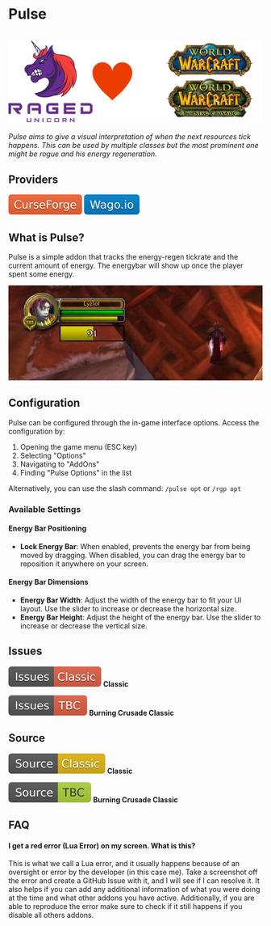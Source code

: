 # Pulse
&nbsp;  
![](https://raw.githubusercontent.com/RagedUnicorn/wow-pulse-meta/master/assets/ragedunicorn_love_classic_and_tbc.png)
&nbsp;  
_Pulse aims to give a visual interpretation of when the next resources tick happens. This can be used by multiple classes but the most prominent one might be rogue and his energy regeneration._

## Providers

[![](https://raw.githubusercontent.com/RagedUnicorn/wow-pulse-meta/master/assets/curseforge.svg)](https://www.curseforge.com/wow/addons/pulse)
[![](https://raw.githubusercontent.com/RagedUnicorn/wow-pulse-meta/master/assets/wago.svg)](https://addons.wago.io/addons/pulse)

## What is Pulse?

Pulse is a simple addon that tracks the energy-regen tickrate and the current amount of energy. The energybar will show up once the player spent some energy.

![](https://raw.githubusercontent.com/RagedUnicorn/wow-pulse-meta/master/assets/pulse_example.png)

## Configuration

Pulse can be configured through the in-game interface options. Access the configuration by:

1. Opening the game menu (ESC key)
2. Selecting "Options"
3. Navigating to "AddOns"
4. Finding "Pulse Options" in the list

Alternatively, you can use the slash command: `/pulse opt` or `/rgp opt`

### Available Settings

#### Energy Bar Positioning
- **Lock Energy Bar**: When enabled, prevents the energy bar from being moved by dragging. When disabled, you can drag the energy bar to reposition it anywhere on your screen.

#### Energy Bar Dimensions
- **Energy Bar Width**: Adjust the width of the energy bar to fit your UI layout. Use the slider to increase or decrease the horizontal size.
- **Energy Bar Height**: Adjust the height of the energy bar. Use the slider to increase or decrease the vertical size.

## Issues

[![](https://raw.githubusercontent.com/RagedUnicorn/wow-pulse-meta/master/assets/issues_classic.svg)](https://github.com/RagedUnicorn/wow-classic-pulse/issues) **Classic**

[![](https://raw.githubusercontent.com/RagedUnicorn/wow-pulse-meta/master/assets/issues_bcc.svg)](https://github.com/RagedUnicorn/wow-bcc-pulse/issues) **Burning Crusade Classic**

## Source

[![](https://raw.githubusercontent.com/RagedUnicorn/wow-pulse-meta/master/assets/source_classic.svg)](https://github.com/RagedUnicorn/wow-classic-pulse) **Classic**

[![](https://raw.githubusercontent.com/RagedUnicorn/wow-pulse-meta/master/assets/source_bcc.svg)](https://github.com/RagedUnicorn/wow-bcc-pulse) **Burning Crusade Classic**

## FAQ

#### I get a red error (Lua Error) on my screen. What is this?

This is what we call a Lua error, and it usually happens because of an oversight or error by the developer (in this case me). Take a screenshot off the error and create a GitHub Issue with it, and I will see if I can resolve it. It also helps if you can add any additional information of what you were doing at the time and what other addons you have active. Additionally, if you are able to reproduce the error make sure to check if it still happens if you disable all others addons.
